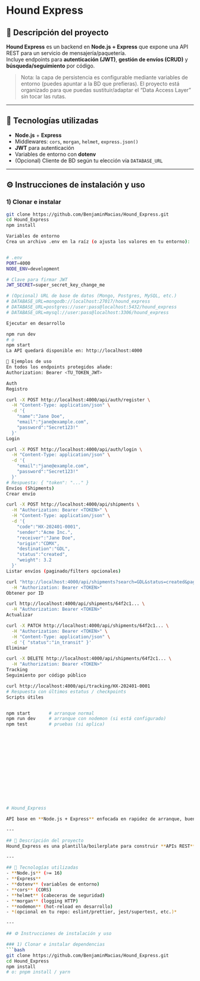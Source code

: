 
# Hound Express

## 🧾 Descripción del proyecto
**Hound Express** es un backend en **Node.js + Express** que expone una API REST para un servicio de mensajería/paquetería.  
Incluye endpoints para **autenticación (JWT)**, **gestión de envíos (CRUD)** y **búsqueda/seguimiento** por código.

> Nota: la capa de persistencia es configurable mediante variables de entorno (puedes apuntar a la BD que prefieras). El proyecto está organizado para que puedas sustituir/adaptar el “Data Access Layer” sin tocar las rutas.

---

## 🧰 Tecnologías utilizadas
- **Node.js** + **Express**
- Middlewares: `cors`, `morgan`, `helmet`, `express.json()`
- **JWT** para autenticación
- Variables de entorno con **dotenv**
- (Opcional) Cliente de BD según tu elección vía `DATABASE_URL`

---

## ⚙️ Instrucciones de instalación y uso

### 1) Clonar e instalar
```bash
git clone https://github.com/BenjaminMacias/Hound_Express.git
cd Hound_Express
npm install

Variables de entorno
Crea un archivo .env en la raíz (o ajusta los valores en tu entorno):


# .env
PORT=4000
NODE_ENV=development

# Clave para firmar JWT
JWT_SECRET=super_secret_key_change_me

# (Opcional) URL de base de datos (Mongo, Postgres, MySQL, etc.)
# DATABASE_URL=mongodb://localhost:27017/hound_express
# DATABASE_URL=postgres://user:pass@localhost:5432/hound_express
# DATABASE_URL=mysql://user:pass@localhost:3306/hound_express

Ejecutar en desarrollo

npm run dev
# o
npm start
La API quedará disponible en: http://localhost:4000

🧪 Ejemplos de uso
En todos los endpoints protegidos añade:
Authorization: Bearer <TU_TOKEN_JWT>

Auth
Registro

curl -X POST http://localhost:4000/api/auth/register \
  -H "Content-Type: application/json" \
  -d '{
    "name":"Jane Doe",
    "email":"jane@example.com",
    "password":"Secret123!"
  }'
Login

curl -X POST http://localhost:4000/api/auth/login \
  -H "Content-Type: application/json" \
  -d '{
    "email":"jane@example.com",
    "password":"Secret123!"
  }'
# Respuesta: { "token": "..." }
Envíos (Shipments)
Crear envío

curl -X POST http://localhost:4000/api/shipments \
  -H "Authorization: Bearer <TOKEN>" \
  -H "Content-Type: application/json" \
  -d '{
    "code":"HX-202401-0001",
    "sender":"Acme Inc.",
    "receiver":"Jane Doe",
    "origin":"CDMX",
    "destination":"GDL",
    "status":"created",
    "weight": 3.2
  }'
Listar envíos (paginado/filters opcionales)

curl "http://localhost:4000/api/shipments?search=GDL&status=created&page=1&limit=20" \
  -H "Authorization: Bearer <TOKEN>"
Obtener por ID

curl http://localhost:4000/api/shipments/64f2c1... \
  -H "Authorization: Bearer <TOKEN>"
Actualizar

curl -X PATCH http://localhost:4000/api/shipments/64f2c1... \
  -H "Authorization: Bearer <TOKEN>" \
  -H "Content-Type: application/json" \
  -d '{ "status":"in_transit" }'
Eliminar

curl -X DELETE http://localhost:4000/api/shipments/64f2c1... \
  -H "Authorization: Bearer <TOKEN>"
Tracking
Seguimiento por código público

curl http://localhost:4000/api/tracking/HX-202401-0001
# Respuesta con últimos estatus / checkpoints
Scripts útiles


npm start       # arranque normal
npm run dev     # arranque con nodemon (si está configurado)
npm test        # pruebas (si aplica)















# Hound_Express

API base en **Node.js + Express** enfocada en rapidez de arranque, buenas prácticas y facilidad para extender con más rutas, middlewares y servicios.

---

## 🧾 Descripción del proyecto
Hound_Express es una plantilla/boilerplate para construir **APIs REST** con Express. Proporciona estructura clara, configuración de seguridad básica (CORS/Helmet), logging, variables de entorno con `dotenv`, y scripts para desarrollo/producción. Está pensada para que puedas **crear recursos (CRUD)** y **endpoints** en minutos.

---

## 🧰 Tecnologías utilizadas
- **Node.js** (>= 16)
- **Express**
- **dotenv** (variables de entorno)
- **cors** (CORS)
- **helmet** (cabeceras de seguridad)
- **morgan** (logging HTTP)
- **nodemon** (hot-reload en desarrollo)
- *(opcional en tu repo: eslint/prettier, jest/supertest, etc.)*

---

## ⚙️ Instrucciones de instalación y uso

### 1) Clonar e instalar dependencias
```bash
git clone https://github.com/BenjaminMacias/Hound_Express.git
cd Hound_Express
npm install
# o: pnpm install / yarn


